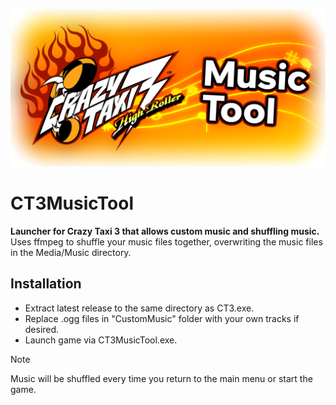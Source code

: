 ![](https://raw.githubusercontent.com/obieFM/CT3MusicTool/main/banner.png)

# CT3MusicTool
**Launcher for Crazy Taxi 3 that allows custom music and shuffling music.**<br>
Uses ffmpeg to shuffle your music files together, overwriting the music files in the Media/Music directory.

## Installation
- Extract latest release to the same directory as CT3.exe.
- Replace .ogg files in "CustomMusic" folder with your own tracks if desired.
- Launch game via CT3MusicTool.exe.

> [!NOTE]
> Music will be shuffled every time you return to the main menu or start the game.
